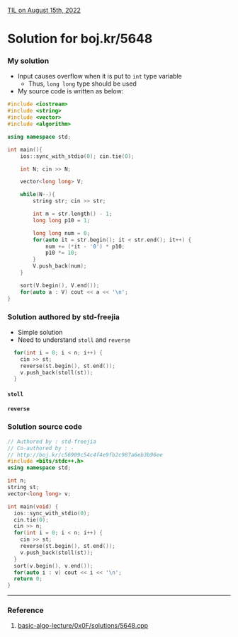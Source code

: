 [TIL on August 15th, 2022](../../TIL/2022/08/08-15-2022.md)
# **Solution for boj.kr/5648**

### My solution
- Input causes overflow when it is put to `int` type variable
  * Thus, `long long` type should be used
- My source code is written as below:
```cpp
#include <iostream>
#include <string>
#include <vector>
#include <algorithm>

using namespace std;

int main(){
    ios::sync_with_stdio(0); cin.tie(0);

    int N; cin >> N;

    vector<long long> V;

    while(N--){
        string str; cin >> str;

        int m = str.length() - 1;
        long long p10 = 1;

        long long num = 0;
        for(auto it = str.begin(); it < str.end(); it++) {
            num += (*it - '0') * p10;
            p10 *= 10;
        }
        V.push_back(num);
    }

    sort(V.begin(), V.end());
    for(auto a : V) cout << a << '\n';
}
```

### Solution authored by std-freejia
- Simple solution
- Need to understand `stoll` and `reverse`
```cpp
  for(int i = 0; i < n; i++) {
    cin >> st;
    reverse(st.begin(), st.end());
    v.push_back(stoll(st));
  }
```

#### `stoll`


#### `reverse`



### Solution source code
```cpp
// Authored by : std-freejia
// Co-authored by : -
// http://boj.kr/c56909c54c4f4e9fb2c987a6eb3b96ee
#include <bits/stdc++.h>
using namespace std;

int n;
string st;
vector<long long> v;

int main(void) {
  ios::sync_with_stdio(0);
  cin.tie(0);
  cin >> n;
  for(int i = 0; i < n; i++) {
    cin >> st;
    reverse(st.begin(), st.end());
    v.push_back(stoll(st));
  }
  sort(v.begin(), v.end());
  for(auto i : v) cout << i << '\n';
  return 0;
}
```

___

### Reference
1. [basic-algo-lecture/0x0F/solutions/5648.cpp](https://github.com/encrypted-def/basic-algo-lecture/blob/master/0x0F/solutions/5648.cpp)
